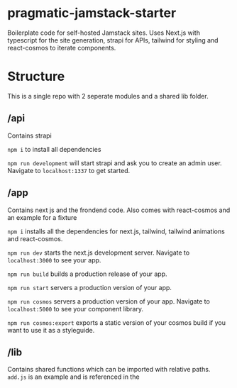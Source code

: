 # pragmatic-jamstack-starter
Boilerplate code for self-hosted Jamstack sites. Uses Next.js with typescript for the site generation, strapi for APIs, tailwind for styling and react-cosmos to iterate components.

# Structure
This is a single repo with 2 seperate modules and a shared lib folder.

## /api
Contains strapi

`npm i` to install all dependencies

`npm run development` will start strapi and ask you to create an admin user. Navigate to `localhost:1337` to get started.

## /app
Contains next js and the frondend code. Also comes with react-cosmos and an example for a fixture

`npm i` installs all the dependencies for next.js, tailwind, tailwind animations and react-cosmos.

`npm run dev` starts the next.js development server. Navigate to `localhost:3000` to see your app.

`npm run build` builds a production release of your app.

`npm run start` servers a production version of your app.

`npm run cosmos` servers a production version of your app. Navigate to `localhost:5000` to see your component library.

`npm run cosmos:export` exports a static version of your cosmos build if you want to use it as a styleguide.

## /lib
Contains shared functions which can be imported with relative paths. `add.js` is an example and is referenced in the 

